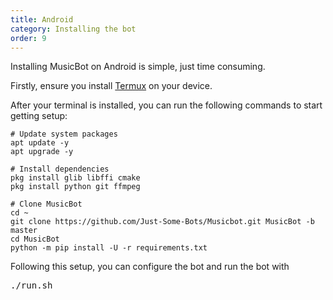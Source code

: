 ```yaml
---
title: Android
category: Installing the bot
order: 9
---
```


Installing MusicBot on Android is simple, just time consuming.

Firstly, ensure you install [Termux](https://play.google.com/store/apps/details?id=com.termux) on your device.

After your terminal is installed, you can run the following commands to start getting setup:

```
# Update system packages
apt update -y
apt upgrade -y
```
```
# Install dependencies
pkg install glib libffi cmake
pkg install python git ffmpeg
```
```
# Clone MusicBot
cd ~
git clone https://github.com/Just-Some-Bots/Musicbot.git MusicBot -b master
cd MusicBot
python -m pip install -U -r requirements.txt
```

Following this setup, you can configure the bot and run the bot with

<pre class="code">./run.sh</pre>
